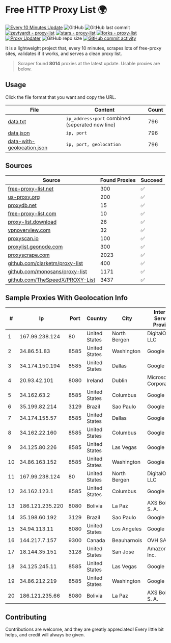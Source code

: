 
# Free HTTP Proxy List 🌍

[![Every 10 Minutes Update](https://github.com/mertguvencli/http-proxy-list/actions/workflows/main.yml/badge.svg?branch=main)](https://github.com/mertguvencli/http-proxy-list/actions/workflows/main.yml)
![GitHub](https://img.shields.io/github/license/mertguvencli/http-proxy-list)
![GitHub last commit](https://img.shields.io/github/last-commit/mertguvencli/http-proxy-list)
[![zevtyardt - proxy-list](https://img.shields.io/static/v1?label=zevtyardt&message=proxy-list&color=blue&logo=github)](https://github.com/zevtyardt/proxy-list "Go to GitHub repo")
[![stars - proxy-list](https://img.shields.io/github/stars/zevtyardt/proxy-list?style=social)](https://github.com/zevtyardt/proxy-list)
[![forks - proxy-list](https://img.shields.io/github/forks/zevtyardt/proxy-list?style=social)](https://github.com/zevtyardt/proxy-list)
[![Proxy Updater](https://github.com/zevtyardt/proxy-list/workflows/Proxy%20Updater/badge.svg)](https://github.com/zevtyardt/proxy-list/actions?query=workflow:"Proxy+Updater")
![GitHub repo size](https://img.shields.io/github/repo-size/zevtyardt/proxy-list)
[![GitHub commit activity](https://img.shields.io/github/commit-activity/m/zevtyardt/proxy-list?logo=commits)](https://github.com/zevtyardt/proxy-list/commits/main)

It is a lightweight project that, every 10 minutes, scrapes lots of free-proxy sites, validates if it works, and serves a clean proxy list.

> Scraper found **8014** proxies at the latest update. Usable proxies are below.

## Usage

Click the file format that you want and copy the URL.

|File|Content|Count|
|----|-------|-----|
|[data.txt](https://raw.githubusercontent.com/mertguvencli/http-proxy-list/main/proxy-list/data.txt)|`ip_address:port` combined (seperated new line)|796|
|[data.json](https://raw.githubusercontent.com/mertguvencli/http-proxy-list/main/proxy-list/data.json)|`ip, port`|796|
|[data-with-geolocation.json](https://raw.githubusercontent.com/mertguvencli/http-proxy-list/main/proxy-list/data-with-geolocation.json)|`ip, port, geolocation`|796|

## Sources

|Source|Found Proxies|Succeed|
|------|-------------|-------|
|[free-proxy-list.net](https://free-proxy-list.net)|300|✅|
|[us-proxy.org](https://www.us-proxy.org)|200|✅|
|[proxydb.net](http://proxydb.net)|15|✅|
|[free-proxy-list.com](https://free-proxy-list.com/?page=&port=&type%5B%5D=http&type%5B%5D=https&up_time=0&search=Search)|10|✅|
|[proxy-list.download](https://www.proxy-list.download/HTTP)|26|✅|
|[vpnoverview.com](https://vpnoverview.com/privacy/anonymous-browsing/free-proxy-servers)|32|✅|
|[proxyscan.io](https://www.proxyscan.io)|100|✅|
|[proxylist.geonode.com](https://proxylist.geonode.com/api/proxy-list?limit=300&page=1&sort_by=lastChecked&sort_type=desc&protocols=http,https)|300|✅|
|[proxyscrape.com](https://api.proxyscrape.com/v2/?request=displayproxies&protocol=http&timeout=10000&country=all&ssl=all&anonymity=all)|2023|✅|
|[github.com/clarketm/proxy-list](https://raw.githubusercontent.com/clarketm/proxy-list/master/proxy-list-raw.txt)|400|✅|
|[github.com/monosans/proxy-list](https://raw.githubusercontent.com/monosans/proxy-list/main/proxies/http.txt)|1171|✅|
|[github.com/TheSpeedX/PROXY-List](https://raw.githubusercontent.com/TheSpeedX/PROXY-List/master/http.txt)|3437|✅|


## Sample Proxies With Geolocation Info

|#|Ip|Port|Country|City|Internet Service Provider|
|-|--|----|-------|----|-------------------------|
|1|167.99.238.124|80|United States|North Bergen|DigitalOcean, LLC|
|2|34.86.51.83|8585|United States|Washington|Google LLC|
|3|34.174.150.194|8585|United States|Dallas|Google LLC|
|4|20.93.42.101|8080|Ireland|Dublin|Microsoft Corporation|
|5|34.162.63.2|8585|United States|Columbus|Google LLC|
|6|35.199.82.214|3129|Brazil|Sao Paulo|Google LLC|
|7|34.174.155.57|8585|United States|Dallas|Google LLC|
|8|34.162.22.160|8585|United States|Columbus|Google LLC|
|9|34.125.80.226|8585|United States|Las Vegas|Google LLC|
|10|34.86.163.152|8585|United States|Washington|Google LLC|
|11|167.99.238.124|80|United States|North Bergen|DigitalOcean, LLC|
|12|34.162.123.1|8585|United States|Columbus|Google LLC|
|13|186.121.235.220|8080|Bolivia|La Paz|AXS Bolivia S. A.|
|14|35.198.60.192|3129|Brazil|Sao Paulo|Google LLC|
|15|34.94.113.11|8080|United States|Los Angeles|Google LLC|
|16|144.217.7.157|9300|Canada|Beauharnois|OVH SAS|
|17|18.144.35.151|3128|United States|San Jose|Amazon.com, Inc.|
|18|34.125.245.11|8585|United States|Las Vegas|Google LLC|
|19|34.86.212.219|8585|United States|Washington|Google LLC|
|20|186.121.235.66|8080|Bolivia|La Paz|AXS Bolivia S. A.|



## Contributing

Contributions are welcome, and they are greatly appreciated! Every
little bit helps, and credit will always be given.


